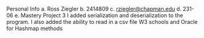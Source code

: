 Personal Info
a. Ross Ziegler
b. 2414809
c. rziegler@chapman.edu
d. 231-06
e. Mastery Project 3
I added serialization and deserialization to the program. I also added the ability to read in a csv file
W3 schools and Oracle for Hashmap methods